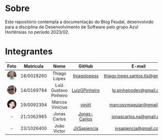# Sobre
Este repositório contempla a documentação do Blog Feudal, desenvolvido para a disciplina de Desenvolvimento de Software pelo grupo Azul Hortênsias no período 2023/02.

# Integrantes

| Foto | Matrícula | Nome | GitHub | E-mail|
|:--:|:--:|:--:|:--:|:--:|
| ![Thiago Lopes](docs/assets/members/Thiago_L.png) | 18/0028260 | Thiago Lopes | [thiagolopess](https://github.com/thiagolopess) | thiago.lopes.santos.tls@gmail.com
| ![Luiz Gustavo Pinheiro](docs/assets/members/Luiz_P.png) | 14/0169784 | Luiz Gustavo Pinheiro | [LuizGPinheiro](https://github.com/LuizGPinheiro) | lg.pinheirodev@gmail.com
| ![Marcos Vinícius Monteiro de Aguiar](docs/assets/members/vini..png) | 19/0092394 | Marcos Vinícius | [viniitl](https://github.com/viniitl) | marcosvmaguiar@gmail.com
| - | 21/1062965 | Jonas Carlos | [Jonas-Carlos](https://github.com/Jonas-Carlos) | jonascarlos.na@gmail.com
| - | 23/1026400 | João Victor | [JVSapiencia](https://github.com/JVSapiencia) | jvsapiencia@gmail.com

